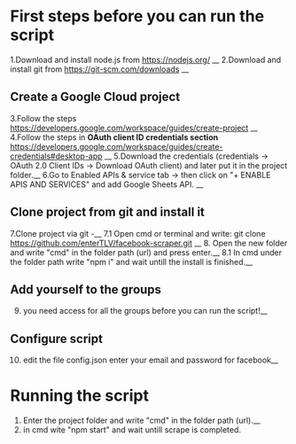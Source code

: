 # First steps before you can run the script
1.Download and install node.js from https://nodejs.org/ __
2.Download and install git from https://git-scm.com/downloads __ 
## Create a Google Cloud project 
3.Follow the steps https://developers.google.com/workspace/guides/create-project __
4.Follow the steps in **OAuth client ID credentials section** https://developers.google.com/workspace/guides/create-credentials#desktop-app __
5.Download the credentials (credentials -> OAuth 2.0 Client IDs -> Download OAuth client) and later put it in the project folder.__
6.Go to Enabled APIs & service tab -> then click on "+ ENABLE APIS AND SERVICES" and add Google Sheets API. __
## Clone project from git and install it
7.Clone project via git -__
7.1 Open cmd or terminal and write: git clone https://github.com/enterTLV/facebook-scraper.git __
8. Open the new folder and write "cmd" in the folder path (url) and press enter.__
8.1 In cmd under the folder path write "npm i" and wait untill the install is finished.__
## Add yourself to the groups
9. you need access for all the groups before you can run the script!__
## Configure script
10. edit the file config.json enter your email and password for facebook__

# Running the script
1. Enter the project folder and write "cmd" in the folder path (url).__
2. in cmd wite "npm start" and wait untill scrape is completed.
